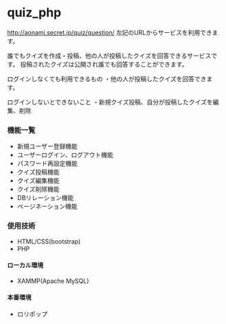 # quiz_php
http://aonami.secret.jp/quiz/question/ 
左記のURLからサービスを利用できます。

誰でもクイズを作成・投稿、他の人が投稿したクイズを回答できるサービスです。
投稿されたクイズは公開され誰でも回答することができます。

ログインしなくても利用できるもの
・他の人が投稿したクイズを回答できます。

ログインしないとできないこと
・新規クイズ投稿、自分が投稿したクイズを編集、削除

### 機能一覧
- 新規ユーザー登録機能
- ユーザーログイン、ログアウト機能
- パスワード再設定機能
- クイズ投稿機能
- クイズ編集機能
- クイズ削除機能
- DBリレーション機能
- ページネーション機能

### 使用技術
- HTML/CSS(bootstrap)
- PHP

#### ローカル環境
- XAMMP(Apache MySQL)

#### 本番環境
- ロリポップ
